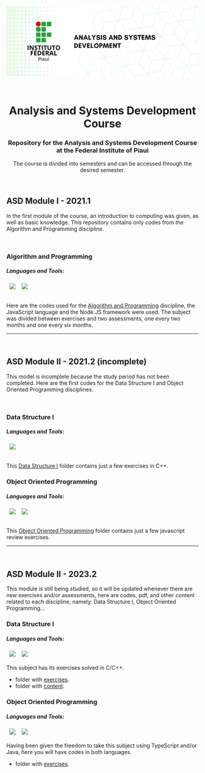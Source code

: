 ![IFPI-ASD-REPO-BANNER](https://github.com/rsmwall/ifpi-ads-course/blob/main/settings/assets/ifpi-asd-repo.png)

<br>
<div align="center">
  <h1>Analysis and Systems Development Course</h1>
  <h3>Repository for the Analysis and Systems Development Course at the Federal Institute of Piaui</h3>
  <p>The course is divided into semesters and can be accessed through the desired semester.</p>
</div>

<br>

## ASD Module I - 2021.1

In the first module of the course, an introduction to computing was given, as well as basic knowledge. This repository contains only codes from the Algorithm and Programming discipline.

<br>

### Algorithm and Programming

##### Languages and Tools:
<picture>
  <source media="(prefers-color-scheme: dark)" srcset="https://img.shields.io/badge/-JavaScript-0D1117?style=for-the-badge&logo=javascript&logoColor=E9D44D&labelColor=181e26&textColor=0D1117">&nbsp;
  <img src="https://img.shields.io/badge/-JavaScript-white?style=for-the-badge&logo=javascript&logoColor=E9D44D&labelColor=f0f0f0&textColor=0D1117">&nbsp;
</picture>

<picture>
  <source media="(prefers-color-scheme: dark)" srcset="https://img.shields.io/badge/-Node%20js-0D1117?style=for-the-badge&logo=nodedotjs&logoColor=339933&labelColor=181e26&textColor=0D1117">&nbsp;
  <img src="https://img.shields.io/badge/-Node%20js-white?style=for-the-badge&logo=nodedotjs&logoColor=339933&labelColor=f0f0f0&textColor=0D1117">&nbsp;
</picture>

<br>
<br>

Here are the codes used for the [Algorithm and Programming](https://github.com/rsmwall/ifpi-ads-course/tree/main/ads-2021.1/algoritmos) discipline, the JavaScript language and the Node.JS framework were used.
The subject was divided between exercises and two assessments, one every two months and one every six months.

<hr>
<br>

## ASD Module II - 2021.2 (incomplete)

This model is incomplete because the study period has not been completed. Here are the first codes for the Data Structure I and Object Oriented Programming disciplines.

<br>

### Data Structure I

##### Languages and Tools:

<picture>
  <source media="(prefers-color-scheme: dark)" srcset="https://img.shields.io/badge/-C%2B%2B-0D1117?style=for-the-badge&logo=c%2B%2B&logoColor=00599C&labelColor=181e26&textColor=0D1117">&nbsp;
  <img src="https://img.shields.io/badge/-C%2B%2B-white?style=for-the-badge&logo=c%2B%2B&logoColor=00599C&labelColor=f0f0f0&textColor=0D1117">&nbsp;
</picture>

<br>
<br>

This [Data Structure I](https://github.com/rsmwall/ifpi-ads-course/tree/main/ads-2021.2/estrutura-dados-l) folder contains just a few exercises in C++.

### Object Oriented Programming

##### Languages and Tools:

<picture>
  <source media="(prefers-color-scheme: dark)" srcset="https://img.shields.io/badge/-JavaScript-0D1117?style=for-the-badge&logo=javascript&logoColor=E9D44D&labelColor=181e26&textColor=0D1117">&nbsp;
  <img src="https://img.shields.io/badge/-JavaScript-white?style=for-the-badge&logo=javascript&logoColor=E9D44D&labelColor=f0f0f0&textColor=0D1117">&nbsp;
</picture>

<picture>
  <source media="(prefers-color-scheme: dark)" srcset="https://img.shields.io/badge/-Node%20js-0D1117?style=for-the-badge&logo=nodedotjs&logoColor=339933&labelColor=181e26&textColor=0D1117">&nbsp;
  <img src="https://img.shields.io/badge/-Node%20js-white?style=for-the-badge&logo=nodedotjs&logoColor=339933&labelColor=f0f0f0&textColor=0D1117">&nbsp;
</picture>

<br>
<br>

This [Object Oriented Programming](https://github.com/rsmwall/ifpi-ads-course/tree/main/ads-2021.2/programacao-orientada-objetos) folder contains just a few javascript review exercises.

<hr>
<br>

## ASD Module II - 2023.2

This module is still being studied, so it will be updated whenever there are new exercises and/or assessments, here are codes, pdf, and other content related to each discipline, namely: Data Structure I, Object Oriented Programming...

### Data Structure I

##### Languages and Tools:

<picture>
  <source media="(prefers-color-scheme: dark)" srcset="https://img.shields.io/badge/-C-0D1117?style=for-the-badge&logo=c&logoColor=00599C&labelColor=181e26&textColor=0D1117">&nbsp;
  <img src="https://img.shields.io/badge/-C-white?style=for-the-badge&logo=c&logoColor=00599C&labelColor=f0f0f0&textColor=0D1117">&nbsp;
</picture>

<picture>
  <source media="(prefers-color-scheme: dark)" srcset="https://img.shields.io/badge/-C%2B%2B-0D1117?style=for-the-badge&logo=c%2B%2B&logoColor=00599C&labelColor=181e26&textColor=0D1117">&nbsp;
  <img src="https://img.shields.io/badge/-C%2B%2B-white?style=for-the-badge&logo=c%2B%2B&logoColor=00599C&labelColor=f0f0f0&textColor=0D1117">&nbsp;
</picture>

<br>
<br>
This subject has its exercises solved in C/C++.

  * folder with [exercises](https://github.com/rsmwall/ifpi-ads-course/tree/main/ads-2023.2/estrutura-dados-i/listas).
  * folder with [content](https://github.com/rsmwall/ifpi-ads-course/tree/main/ads-2023.2/estrutura-dados-i/conteudo).

### Object Oriented Programming

##### Languages and Tools:

<picture>
  <source media="(prefers-color-scheme: dark)" srcset="https://img.shields.io/badge/-TypeScript-0D1117?style=for-the-badge&logo=typescript&logoColor=2F74C0&labelColor=181e26&textColor=0D1117">&nbsp;
  <img src="https://img.shields.io/badge/-TypeScript-white?style=for-the-badge&logo=typescript&logoColor=2F74C0&labelColor=f0f0f0&textColor=0D1117">&nbsp;
</picture>

<picture>
  <source media="(prefers-color-scheme: dark)" srcset="https://img.shields.io/badge/-Node%20js-0D1117?style=for-the-badge&logo=nodedotjs&logoColor=339933&labelColor=181e26&textColor=0D1117">&nbsp;
  <img src="https://img.shields.io/badge/-Node%20js-white?style=for-the-badge&logo=nodedotjs&logoColor=339933&labelColor=f0f0f0&textColor=0D1117">&nbsp;
</picture>

<br>
<br>
Having been given the freedom to take this subject using TypeScript and/or Java, here you will have codes in both languages.

  * folder with [exercises](https://github.com/rsmwall/ifpi-ads-course/tree/main/ads-2023.2/programacao-orientada-objetos/listas).
